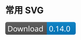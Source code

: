# 常用 SVG 

![Download](https://raw.githubusercontent.com/liuour/SVG/07680779bf57800d72e786466f26cd2d5f339826/Download.svg)

